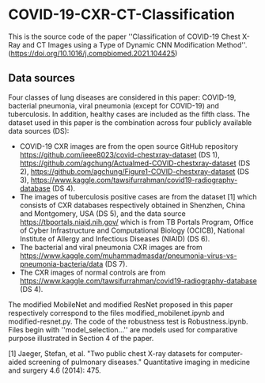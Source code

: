 # COVID-19-CXR-CT-Classification

This is the source code of the  paper ''Classification of COVID-19 Chest X-Ray and CT Images using a Type of Dynamic CNN Modification Method''. (https://doi.org/10.1016/j.compbiomed.2021.104425)

## Data sources
Four classes of lung diseases are considered in this paper: COVID-19, bacterial pneumonia, viral pneumonia (except for COVID-19) and tuberculosis. In addition, healthy cases are included as the fifth class. The dataset used in this paper is the combination across four publicly available data sources  (DS):

- COVID-19 CXR images are from the open source GitHub repository https://github.com/ieee8023/covid-chestxray-dataset (DS 1), https://github.com/agchung/Actualmed-COVID-chestxray-dataset (DS 2), https://github.com/agchung/Figure1-COVID-chestxray-dataset (DS  3), https://www.kaggle.com/tawsifurrahman/covid19-radiography-database  (DS 4). 
- The images of tuberculosis positive cases are from the dataset [1] which consists of CXR databases respectively obtained in Shenzhen, China and Montgomery, USA (DS 5), and the data source https://tbportals.niaid.nih.gov/ which is from TB Portals Program, Office of Cyber Infrastructure and Computational Biology (OCICB), National Institute of Allergy and Infectious Diseases (NIAID) (DS 6).
- The bacterial and viral pneumonia CXR images are from https://www.kaggle.com/muhammadmasdar/pneumonia-virus-vs-pneumonia-bacteria/data (DS 7).
- The CXR images of normal controls are from https://www.kaggle.com/tawsifurrahman/covid19-radiography-database (DS 4).

The modified MobileNet and modified ResNet proposed in this paper respectively correspond to the files modified_mobilenet.ipynb and  modified-resnet.py. The code of the  robustness test is Robustness.ipynb. Files begin with ''model_selection...'' are models  used for comparative purpose illustrated in  Section 4 of the paper.


[1]  Jaeger, Stefan, et al. "Two public chest X-ray datasets for computer-aided screening of pulmonary diseases." Quantitative imaging in medicine and surgery 4.6 (2014): 475.
